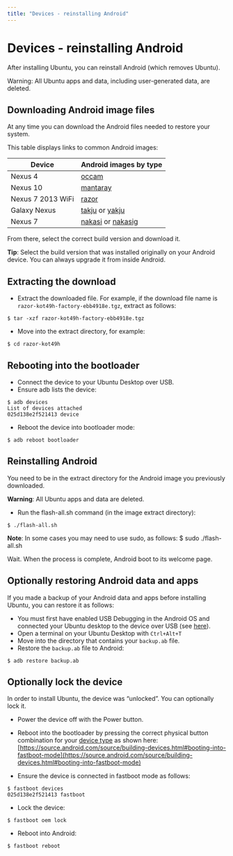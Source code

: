 ```yaml
---
title: "Devices - reinstalling Android"
---
```


# Devices - reinstalling Android

After installing Ubuntu, you can reinstall Android (which removes Ubuntu).

Warning: All Ubuntu apps and data, including user-generated data, are deleted.

## Downloading Android image files

At any time you can download the Android files needed to restore your system.

This table displays links to common Android images:

Device | Android images by type
------ | ----------------------
Nexus 4 | [occam](https://developers.google.com/android/nexus/images#occam)
Nexus 10 | [mantaray](https://developers.google.com/android/nexus/images#mantaray)
Nexus 7 2013 WiFi | [razor](https://developers.google.com/android/nexus/images#razor)
Galaxy Nexus | [takju](https://developers.google.com/android/nexus/images#takju) or [yakju](https://developers.google.com/android/nexus/images#yakju)
Nexus 7 | [nakasi](https://developers.google.com/android/nexus/images#nakasi) or [nakasig](https://developers.google.com/android/nexus/images#nakasig)

From there, select the correct build version and download it.

**Tip**: Select the build version that was installed originally on your Android device. You can always upgrade it from inside Android.

## Extracting the download

  * Extract the downloaded file. For example, if the download file name is `razor-kot49h-factory-ebb4918e.tgz`, extract as follows:

```
$ tar -xzf razor-kot49h-factory-ebb4918e.tgz
```

  * Move into the extract directory, for example:

```
$ cd razor-kot49h
```

## Rebooting into the bootloader

  * Connect the device to your Ubuntu Desktop over USB.
  * Ensure adb lists the device:

```
$ adb devices
List of devices attached
025d138e2f521413 device
```
  * Reboot the device into bootloader mode:

```
$ adb reboot bootloader
```

## Reinstalling Android

You need to be in the extract directory for the Android image you previously
downloaded.

**Warning**: All Ubuntu apps and data are deleted.

  * Run the flash-all.sh command (in the image extract directory):

```
$ ./flash-all.sh
```

**Note**: In some cases you may need to use sudo, as follows: $ sudo ./flash-all.sh

Wait. When the process is complete, Android boot to its welcome page.

## Optionally restoring Android data and apps

If you made a backup of your Android data and apps before installing Ubuntu,
you can restore it as follows:

  * You must first have enabled USB Debugging in the Android OS and connected your Ubuntu desktop to the device over USB (see [here](installing-ubuntu-for-devices/##usbdebugging)).
  * Open a terminal on your Ubuntu Desktop with `Ctrl+Alt+T`
  * Move into the directory that contains your `backup.ab` file.
  * Restore the `backup.ab` file to Android:

```
$ adb restore backup.ab
```

## Optionally lock the device

In order to install Ubuntu, the device was “unlocked”. You can optionally lock
it.

  * Power the device off with the Power button.
  * Reboot into the bootloader by pressing the correct physical button combination for your [device type](devices.md) as shown here: [https://source.android.com/source/building-devices.html#booting-into-fastboot-mode](https://source.android.com/source/building-devices.html#booting-into-fastboot-mode)

  * Ensure the device is connected in fastboot mode as follows:

```
$ fastboot devices
025d138e2f521413 fastboot
```

  * Lock the device:

```
$ fastboot oem lock
```

  * Reboot into Android:

```
$ fastboot reboot
```
